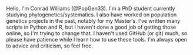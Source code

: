 Hello, I'm Conrad Williams (@PopGen33). 
I'm a PhD student currently studying phylogenetics/systematics. 
I also have worked on population genetics projects in the past, notably for my Master's.
I've written many scripts in Python and R, but I haven't done a good job of getting those online,
so I'm trying to change that. I haven't used GitHub (or git) much, so please have patience while I 
learn how to use these tools. I'm always open to advice and criticism, so feel free.

<!---
PopGen33/PopGen33 is a ✨ special ✨ repository because its `README.md` (this file) appears on your GitHub profile.
You can click the Preview link to take a look at your changes.
--->
